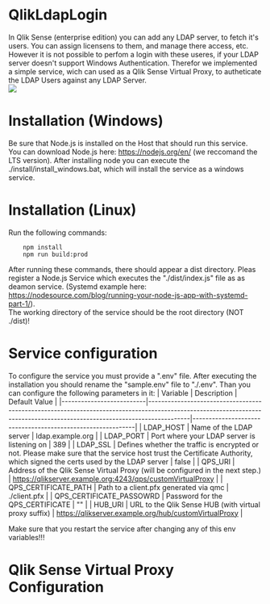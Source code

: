 # QlikLdapLogin
In Qlik Sense (enterprise edition) you can add any LDAP server, to fetch it's users. You can assign licensens to them, and manage there access, etc.  
However it is not possible to perfom a login with these useres, if your LDAP server doesn't support Windows Authentication. Therefor we implemented a simple service, wich can used as a Qlik Sense Virtual Proxy, to autheticate the LDAP Users against any LDAP Server.  
![](https://github.com/InformDataLab/.github/blob/main/images/QlikLdapLogin60Fps.gif)

# Installation (Windows)
Be sure that Node.js is installed on the Host that should run this service. You can download Node.js here: https://nodejs.org/en/ (we reccomand the LTS version). After installing node you can execute the ./install/install_windows.bat, which will install the service as a windows service.

# Installation (Linux)

Run the following commands: 
```
    npm install
    npm run build:prod
```
After running these commands, there should appear a dist directory. Pleas register a Node.js Service which executes the "./dist/index.js" file as as deamon service. (Systemd example here: https://nodesource.com/blog/running-your-node-js-app-with-systemd-part-1/).  
The working directory of the service should be the root directory (NOT ./dist)! 

# Service configuration
To configure the service you must provide a ".env" file. After executing the installation you should rename the "sample.env" file to "./.env". Than you can configure the following parameters in it: 
| Variable                 | Description                                                                                                                                                             | Default Value                                              |
|--------------------------|-------------------------------------------------------------------------------------------------------------------------------------------------------------------------|------------------------------------------------------------|
| LDAP_HOST                | Name of the LDAP server                                                                                                                                                 | ldap.example.org                                           |
| LDAP_PORT                | Port where your LDAP server is listening on                                                                                                                             | 389                                                        |
| LDAP_SSL                 | Defines whether the traffic is encrypted or not. Please make sure that the service host trust the Certificate Authority, which signed the certs used by the LDAP server | false                                                      |
| QPS_URI                  | Address of the Qlik Sense Virtual Proxy  (will be configured in the next step.)                                                                                         | https://qlikserver.example.org:4243/qps/customVirtualProxy |
| QPS_CERTIFICATE_PATH     | Path to a client.pfx generated via qmc                                                                                                                                  | ./client.pfx                                               |
| QPS_CERTIFICATE_PASSOWRD | Password for the QPS_CERTIFICATE                                                                                                                                        | ""                                                         |
| HUB_URI                  | URL to the Qlik Sense HUB (with virtual proxy suffix)                                                                                                                   | https://qlikserver.example.org/hub/customVirtualProxy      |

Make sure that you restart the service after changing any of this env variables!!!

# Qlik Sense Virtual Proxy Configuration